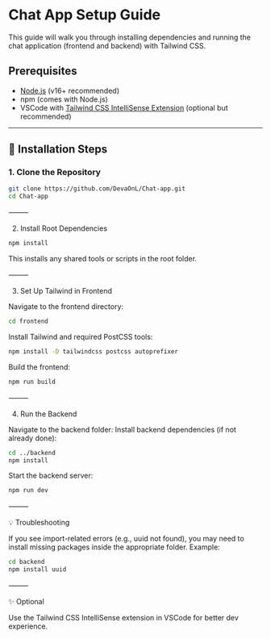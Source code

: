 # Chat App Setup Guide

This guide will walk you through installing dependencies and running the chat application (frontend and backend) with Tailwind CSS.

## Prerequisites

- [Node.js](https://nodejs.org/) (v16+ recommended)
- npm (comes with Node.js)
- VSCode with [Tailwind CSS IntelliSense Extension](https://marketplace.visualstudio.com/items?itemName=bradlc.vscode-tailwindcss) (optional but recommended)

---

## 🔧 Installation Steps

### 1. Clone the Repository

```bash
git clone https://github.com/DevaOnL/Chat-app.git
cd Chat-app
```

⸻

2. Install Root Dependencies
```bash
npm install
```
This installs any shared tools or scripts in the root folder.

⸻

3. Set Up Tailwind in Frontend

Navigate to the frontend directory:
```bash
cd frontend
```
Install Tailwind and required PostCSS tools:
```bash
npm install -D tailwindcss postcss autoprefixer
```

Build the frontend:
```bash
npm run build
```

⸻

4. Run the Backend

Navigate to the backend folder:
Install backend dependencies (if not already done):
```bash
cd ../backend
npm install
```
Start the backend server:
```bash
npm run dev
```

⸻

💡 Troubleshooting

If you see import-related errors (e.g., uuid not found), you may need to install missing packages inside the appropriate folder. Example:
```bash
cd backend
npm install uuid
```
⸻

✨ Optional

Use the Tailwind CSS IntelliSense extension in VSCode for better dev experience.
